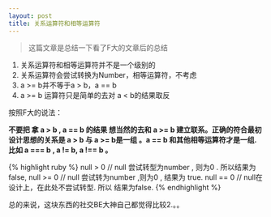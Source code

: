 ```yaml
---
layout: post
title: 关系运算符和相等运算符
---
```


> 这篇文章是总结一下看了F大的文章后的总结

1. 关系运算符和相等运算符并不是一个级别的
2. 关系运算符会尝试转换为Number，相等运算符，不考虑
3. a &gt;= b并不等于a &gt; b，a == b
4. a &gt;= b 运算符只是简单的去对 a &lt; b的结果取反

按照F大的说法：

**不要把 拿 a &gt; b ,  a == b 的结果 想当然的去和 a &gt;= b 建立联系。正确的符合最初设计思想的关系是  a &gt; b 与 a &gt;= b是一组 。a == b 和其他相等运算符才是一组. 比如  a === b , a != b, a !== b 。**

{% highlight ruby %}
null &gt; 0 //  null 尝试转型为number , 则为0 . 所以结果为 false,
null &gt;= 0 //  null 尝试转为number ,则为0 , 结果为 true.
null == 0 // null在设计上，在此处不尝试转型. 所以 结果为false.
{% endhighlight %}

总的来说，这块东西的社交BE大神自己都觉得比较2.。。
